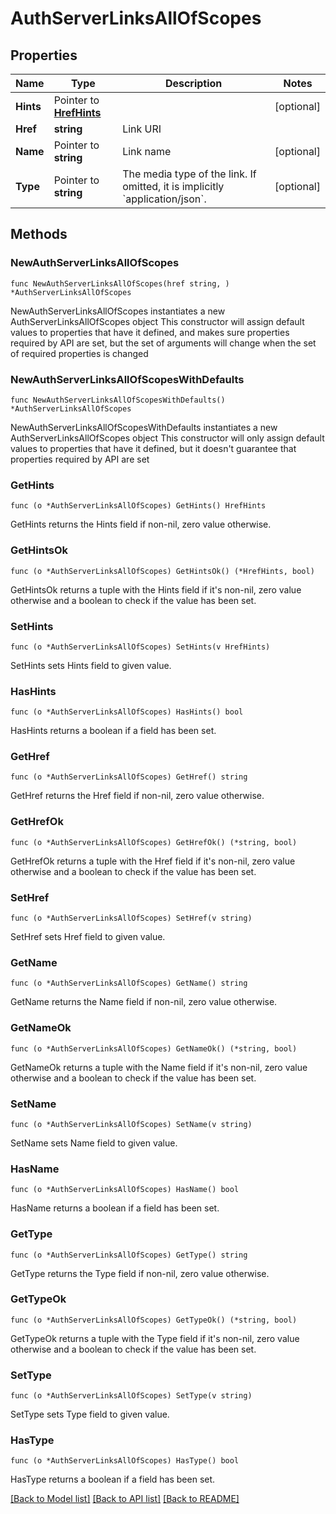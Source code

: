 # AuthServerLinksAllOfScopes

## Properties

Name | Type | Description | Notes
------------ | ------------- | ------------- | -------------
**Hints** | Pointer to [**HrefHints**](HrefHints.md) |  | [optional] 
**Href** | **string** | Link URI | 
**Name** | Pointer to **string** | Link name | [optional] 
**Type** | Pointer to **string** | The media type of the link. If omitted, it is implicitly &#x60;application/json&#x60;. | [optional] 

## Methods

### NewAuthServerLinksAllOfScopes

`func NewAuthServerLinksAllOfScopes(href string, ) *AuthServerLinksAllOfScopes`

NewAuthServerLinksAllOfScopes instantiates a new AuthServerLinksAllOfScopes object
This constructor will assign default values to properties that have it defined,
and makes sure properties required by API are set, but the set of arguments
will change when the set of required properties is changed

### NewAuthServerLinksAllOfScopesWithDefaults

`func NewAuthServerLinksAllOfScopesWithDefaults() *AuthServerLinksAllOfScopes`

NewAuthServerLinksAllOfScopesWithDefaults instantiates a new AuthServerLinksAllOfScopes object
This constructor will only assign default values to properties that have it defined,
but it doesn't guarantee that properties required by API are set

### GetHints

`func (o *AuthServerLinksAllOfScopes) GetHints() HrefHints`

GetHints returns the Hints field if non-nil, zero value otherwise.

### GetHintsOk

`func (o *AuthServerLinksAllOfScopes) GetHintsOk() (*HrefHints, bool)`

GetHintsOk returns a tuple with the Hints field if it's non-nil, zero value otherwise
and a boolean to check if the value has been set.

### SetHints

`func (o *AuthServerLinksAllOfScopes) SetHints(v HrefHints)`

SetHints sets Hints field to given value.

### HasHints

`func (o *AuthServerLinksAllOfScopes) HasHints() bool`

HasHints returns a boolean if a field has been set.

### GetHref

`func (o *AuthServerLinksAllOfScopes) GetHref() string`

GetHref returns the Href field if non-nil, zero value otherwise.

### GetHrefOk

`func (o *AuthServerLinksAllOfScopes) GetHrefOk() (*string, bool)`

GetHrefOk returns a tuple with the Href field if it's non-nil, zero value otherwise
and a boolean to check if the value has been set.

### SetHref

`func (o *AuthServerLinksAllOfScopes) SetHref(v string)`

SetHref sets Href field to given value.


### GetName

`func (o *AuthServerLinksAllOfScopes) GetName() string`

GetName returns the Name field if non-nil, zero value otherwise.

### GetNameOk

`func (o *AuthServerLinksAllOfScopes) GetNameOk() (*string, bool)`

GetNameOk returns a tuple with the Name field if it's non-nil, zero value otherwise
and a boolean to check if the value has been set.

### SetName

`func (o *AuthServerLinksAllOfScopes) SetName(v string)`

SetName sets Name field to given value.

### HasName

`func (o *AuthServerLinksAllOfScopes) HasName() bool`

HasName returns a boolean if a field has been set.

### GetType

`func (o *AuthServerLinksAllOfScopes) GetType() string`

GetType returns the Type field if non-nil, zero value otherwise.

### GetTypeOk

`func (o *AuthServerLinksAllOfScopes) GetTypeOk() (*string, bool)`

GetTypeOk returns a tuple with the Type field if it's non-nil, zero value otherwise
and a boolean to check if the value has been set.

### SetType

`func (o *AuthServerLinksAllOfScopes) SetType(v string)`

SetType sets Type field to given value.

### HasType

`func (o *AuthServerLinksAllOfScopes) HasType() bool`

HasType returns a boolean if a field has been set.


[[Back to Model list]](../README.md#documentation-for-models) [[Back to API list]](../README.md#documentation-for-api-endpoints) [[Back to README]](../README.md)


